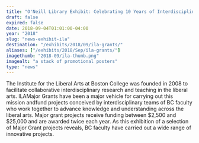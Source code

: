 ```yaml
---
title: "O'Neill Library Exhibit: Celebrating 10 Years of Interdisciplinary Collaboration"
draft: false
expired: false
date: 2018-09-04T01:01:00-04:00
year: "2018"
slug: "news-exhibit-ila"
destination: "/exhibits/2018/09/ila-grants/"
aliases: ["/exhibits/2018/Sep/ila-grants/"]
imagethumb: "2018-09/ila-thumb.png"
imagealt: "a stack of promotional posters"
type: "news"
---
```


The Institute for the Liberal Arts at Boston College was founded in 2008 to facilitate collaborative interdisciplinary research and teaching in the liberal arts. ILAMajor Grants have been a major vehicle for carrying out this mission andfund projects conceived by interdisciplinary teams of BC faculty who work together to advance knowledge and understanding across the liberal arts. Major grant projects receive funding between $2,500 and $25,000 and are awarded twice each year. As this exhibition of a selection of Major Grant projects reveals, BC faculty have carried out a wide range of innovative projects. 
